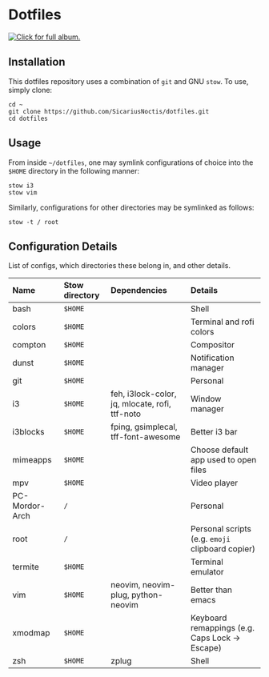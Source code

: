 # Dotfiles

[![Click for full album.](https://i.imgur.com/tJlW7l1.gif)](https://imgur.com/a/W5QwA)

<!-- [[![Click for full album.](https://i.imgur.com/0DqKJaD.mp4)](https://imgur.com/a/W5QwA) -->
<!-- [Full album.](https://imgur.com/a/W5QwA) -->

## Installation

This dotfiles repository uses a combination of `git` and GNU `stow`. To use, simply clone:

    cd ~
    git clone https://github.com/SicariusNoctis/dotfiles.git
    cd dotfiles

## Usage

From inside `~/dotfiles`, one may symlink configurations of choice into the `$HOME` directory in the following manner:

    stow i3
    stow vim

Similarly, configurations for other directories may be symlinked as follows:

    stow -t / root

## Configuration Details

List of configs, which directories these belong in, and other details.

| Name           | Stow directory | Dependencies                                   | Details                                          |
| :------------- | :------------- | :--------------------------------------------- | :----------------------------------------------- |
| bash           | `$HOME`        |                                                | Shell                                            |
| colors         | `$HOME`        |                                                | Terminal and rofi colors                         |
| compton        | `$HOME`        |                                                | Compositor                                       |
| dunst          | `$HOME`        |                                                | Notification manager                             |
| git            | `$HOME`        |                                                | Personal                                         |
| i3             | `$HOME`        | feh, i3lock-color, jq, mlocate, rofi, ttf-noto | Window manager                                   |
| i3blocks       | `$HOME`        | fping, gsimplecal, tff-font-awesome            | Better i3 bar                                    |
| mimeapps       | `$HOME`        |                                                | Choose default app used to open files            |
| mpv            | `$HOME`        |                                                | Video player                                     |
| PC-Mordor-Arch | `/`            |                                                | Personal                                         |
| root           | `/`            |                                                | Personal scripts (e.g. `emoji` clipboard copier) |
| termite        | `$HOME`        |                                                | Terminal emulator                                |
| vim            | `$HOME`        | neovim, neovim-plug, python-neovim             | Better than emacs                                |
| xmodmap        | `$HOME`        |                                                | Keyboard remappings (e.g. Caps Lock -> Escape)   |
| zsh            | `$HOME`        | zplug                                          | Shell                                            |

